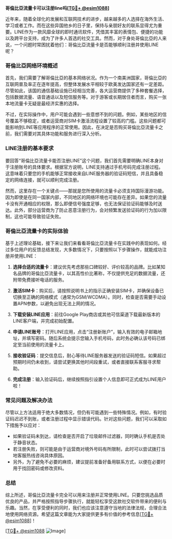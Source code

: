 **哥倫比亞流量卡可以注册line吗[[TG💪+ @esim1088](https://t.me/s/esim1088)]**

近年来，随着全球化的发展和互联网技术的进步，越来越多的人选择在海外生活、学习或者工作。而在这些异国他乡的日子里，保持与亲朋好友的联系显得尤为重要。LINE作为一款风靡全球的即时通讯软件，凭借其丰富的表情包、便捷的功能以及跨平台支持，成为了许多人首选的社交工具。然而，对于身处哥倫比亞的人来说，一个问题时常困扰着他们：哥倫比亞流量卡是否能够顺利注册并使用LINE呢？

### **哥倫比亞网络环境概述**

首先，我们需要了解哥倫比亞的基本网络状况。作为一个南美洲国家，哥倫比亞的互联网普及率正在逐年提高，但整体发展水平相较于欧美发达国家还有一定差距。尽管如此，该国的通信基础设施已经相当完善，各大运营商提供了多种套餐选择，包括数据流量、语音通话以及短信服务等。对于游客或长期居住者而言，购买一张本地流量卡无疑是最经济实惠的选择。

不过，在实际操作中，用户可能会遇到一些意想不到的问题。例如，某些地区的信号覆盖不够稳定，或者运营商对SIM卡激活流程设置了较高的门槛。这些问题都可能影响到LINE等应用程序的正常使用。因此，在决定是否购买哥倫比亞流量卡之前，我们需要对其具体功能和服务进行深入分析。

### **LINE注册的基本要求**

要回答“哥倫比亞流量卡能否注册LINE”这个问题，我们首先需要明确LINE本身对于注册账号的具体要求。根据官方说明，LINE支持通过手机号码完成注册过程。这意味着只要您的手机能够正常接收来自LINE服务器的验证码短信，并且具备稳定的网络连接，就可以顺利完成注册。

然而，这里存在一个关键点——那就是您所使用的流量卡必须支持国际漫游功能。因为即使是在同一国家内部，不同地区的网络环境也可能存在差异。如果您的流量卡没有开通相应的权限，那么即便信号强度足够，也无法保证验证码能够及时送达。此外，部分运营商为了防止恶意注册行为，会对频繁发送验证码的行为加以限制，这也可能导致验证失败。

### **哥倫比亞流量卡的实际体验**

基于上述理论基础，接下来让我们来看看哥倫比亞流量卡在实践中的表现如何。经过多位用户的反馈总结发现，大多数情况下，只要按照以下步骤操作，就能成功注册并使用LINE：

1. **选择合适的流量卡**：建议优先考虑那些口碑较好、评价较高的品牌。比如某知名品牌的哥倫比亞流量卡，以其高性价比著称，不仅提供充足的数据流量，还附带免费接听电话的服务。
   
2. **激活SIM卡**：购买后，请按照说明书上的指示正确安装SIM卡，并确保设备已切换至正确的网络模式（通常为GSM/WCDMA）。同时，检查是否需要手动设置APN参数，以避免出现无法上网的情况。

3. **下载安装LINE应用**：前往Google Play商店或其他可信渠道下载最新版本的LINE客户端，并完成初始配置。

4. **申请LINE账号**：打开LINE应用，点击“注册新账户”，输入有效的电子邮箱地址，并填写密码。随后系统会提示您输入手机号码，此时务必确认该号码已绑定至当前使用的流量卡上。

5. **接收验证码**：提交信息后，耐心等待LINE服务器发送的验证码短信。如果超过预期时间仍未收到，请尝试更换其他时间段重试，或者直接联系客服寻求帮助。

6. **完成注册**：输入验证码后，继续按照指引设置个人信息即可正式成为LINE用户啦！

### **常见问题及解决办法**

尽管以上方法适用于绝大多数情况，但仍有可能遇到一些特殊情况。例如，有时验证码迟迟不到账，或者注册过程中显示错误代码。针对这些问题，我们可以采取如下措施予以应对：

- 如果验证码未到达，请检查是否开启了垃圾邮件过滤器，同时确认手机是否处于静音状态。
- 若注册失败，则可能是由于运营商对境外号码有所限制，此时可以尝试拨打当地客服热线咨询具体原因。
- 另外，为了避免不必要的麻烦，建议提前准备好备用联系方式，以便在必要时用于找回密码或修改资料。

### **总结**

综上所述，哥倫比亞流量卡完全可以用来注册并正常使用LINE。只要您挑选品质优良的产品，并严格按照指导步骤执行，就能轻松享受这款社交软件带来的便利与乐趣。当然，在享受便利的同时，我们也应该注意遵守当地的法律法规，合理合法地使用网络资源。希望这篇文章能为大家提供更多有价值的参考信息[[TG💪+ @esim1088](https://t.me/s/esim1088)]！

[[TG💪+ @esim1088](https://t.me/s/esim1088) ![Image](https://i.postimg.cc/4NQfJmqS/Snipaste-2025-05-13-00-14-12.png)]